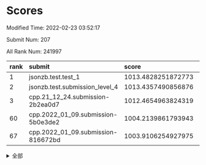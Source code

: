 # Scores

Modified Time: 2022-02-23 03:52:17

Submit Num: 207

All Rank Num: 241997

| rank |               submit               |       score        |       sigma        | pk_num |
| :--- | :--------------------------------- | :----------------- | :----------------- | :----- |
| 1    | jsonzb.test.test_1                 | 1013.4828251872773 | 0.8086935869137388 | 4673   |
| 2    | jsonzb.test.submission_level_4     | 1013.4357490856876 | 0.7929347735047739 | 4678   |
| 3    | cpp.21_12_24.submission-2b2ea0d7   | 1012.4654963824319 | 0.7689544246913583 | 4673   |
| 60   | cpp.2022_01_09.submission-5b0e3de2 | 1004.2139861793943 | 0.7249389344315527 | 4675   |
| 67   | cpp.2022_01_09.submission-816672bd | 1003.9106254927975 | 0.7133809738936838 | 4673   |


<details>
<summary>全部</summary>

| rank |                 submit                 |       score        |       sigma        | pk_num |
| :--- | :------------------------------------- | :----------------- | :----------------- | :----- |
| 1    | jsonzb.test.test_1                     | 1013.4828251872773 | 0.8086935869137388 | 4673   |
| 2    | jsonzb.test.submission_level_4         | 1013.4357490856876 | 0.7929347735047739 | 4678   |
| 3    | cpp.21_12_24.submission-2b2ea0d7       | 1012.4654963824319 | 0.7689544246913583 | 4673   |
| 4    | gobigger.level_3.submission_level_3_34 | 1012.0829451236423 | 0.7924268627519985 | 4675   |
| 5    | gobigger.level_3.submission_level_3_22 | 1011.5192063347677 | 0.7673734919215563 | 4683   |
| 6    | gobigger.level_3.submission_level_3_11 | 1011.4193543401936 | 0.7952170852458609 | 4675   |
| 7    | gobigger.level_3.submission_level_3_24 | 1011.2797615906773 | 0.7636390814372624 | 4676   |
| 8    | gobigger.level_3.submission_level_3_30 | 1010.9812242051988 | 0.789531550607734  | 4678   |
| 9    | gobigger.level_3.submission_level_3_3  | 1010.9746643385954 | 0.7566625720068624 | 4678   |
| 10   | gobigger.level_3.submission_level_3_35 | 1010.8373927273741 | 0.7607004894392095 | 4677   |
| 11   | gobigger.level_3.submission_level_3_36 | 1010.8085890326296 | 0.7660060650266557 | 4676   |
| 12   | gobigger.level_3.submission_level_3_20 | 1010.77100160436   | 0.7559688603120649 | 4676   |
| 13   | gobigger.level_3.submission_level_3_16 | 1010.6970980976317 | 0.7545332644384133 | 4672   |
| 14   | gobigger.level_3.submission_level_3_47 | 1010.5402298086219 | 0.7738184850773756 | 4675   |
| 15   | gobigger.level_3.submission_level_3_37 | 1010.4572752374785 | 0.7699701690843792 | 4676   |
| 16   | gobigger.level_3.submission_level_3_14 | 1010.4276872082069 | 0.7525902429335569 | 4673   |
| 17   | gobigger.level_3.submission_level_3_26 | 1010.2605964123389 | 0.776222588951813  | 4680   |
| 18   | gobigger.level_3.submission_level_3_6  | 1010.1532867893643 | 0.75186312764817   | 4673   |
| 19   | gobigger.level_3.submission_level_3_41 | 1010.0814050496958 | 0.7633450684035964 | 4678   |
| 20   | gobigger.level_3.submission_level_3_25 | 1009.9873345862654 | 0.7436436343221839 | 4676   |
| 21   | gobigger.level_3.submission_level_3_19 | 1009.944263000182  | 0.7567748420315695 | 4675   |
| 22   | gobigger.level_3.submission_level_3_40 | 1009.9111456598564 | 0.7608118781976313 | 4680   |
| 23   | gobigger.level_3.submission_level_3_17 | 1009.8900244231721 | 0.7735604388708318 | 4675   |
| 24   | gobigger.level_3.submission_level_3_29 | 1009.8762958368654 | 0.7547540321473024 | 4679   |
| 25   | gobigger.level_3.submission_level_3_45 | 1009.8514284668618 | 0.7641067279662024 | 4671   |
| 26   | gobigger.level_3.submission_level_3_27 | 1009.8375603567857 | 0.7589472792573185 | 4678   |
| 27   | gobigger.level_3.submission_level_3_32 | 1009.8283766236354 | 0.7435286775718849 | 4681   |
| 28   | gobigger.level_3.submission_level_3_46 | 1009.8264548133011 | 0.7402035622123757 | 4677   |
| 29   | gobigger.level_3.submission_level_3_42 | 1009.7866533449803 | 0.7470222419144158 | 4675   |
| 30   | gobigger.level_3.submission_level_3_43 | 1009.7536201267535 | 0.7724448964470664 | 4679   |
| 31   | gobigger.level_3.submission_level_3_7  | 1009.7500347832859 | 0.7461210994143506 | 4676   |
| 32   | gobigger.level_3.submission_level_3_48 | 1009.7347112851689 | 0.763893678107121  | 4675   |
| 33   | gobigger.level_3.submission_level_3_5  | 1009.7188068873583 | 0.7604595779588467 | 4676   |
| 34   | gobigger.level_3.submission_level_3_2  | 1009.7166689538885 | 0.7540126417712345 | 4677   |
| 35   | gobigger.level_3.submission_level_3_4  | 1009.6481395540866 | 0.7538637856913668 | 4679   |
| 36   | gobigger.level_3.submission_level_3_13 | 1009.5654346190283 | 0.7442304261180924 | 4672   |
| 37   | gobigger.level_3.submission_level_3_21 | 1009.5502299221633 | 0.7565794851515291 | 4675   |
| 38   | gobigger.level_3.submission_level_3_33 | 1009.5375645900136 | 0.7529924678523466 | 4680   |
| 39   | gobigger.level_3.submission_level_3_9  | 1009.4828956749236 | 0.7436992704450992 | 4675   |
| 40   | gobigger.level_3.submission_level_3_23 | 1009.3864024694193 | 0.7434691798270943 | 4678   |
| 41   | gobigger.level_3.submission_level_3_28 | 1009.3599835391727 | 0.7501163242825839 | 4675   |
| 42   | gobigger.level_3.submission_level_3_0  | 1009.2833659663992 | 0.7580864162650244 | 4674   |
| 43   | gobigger.level_3.submission_level_3_1  | 1009.2816567663835 | 0.7349165722742377 | 4674   |
| 44   | gobigger.level_3.submission_level_3_18 | 1009.1923254770282 | 0.7533684622788449 | 4673   |
| 45   | gobigger.level_3.submission_level_3_10 | 1009.128923682418  | 0.7525587534417044 | 4681   |
| 46   | gobigger.level_3.submission_level_3_15 | 1009.1027648202934 | 0.7666280519154481 | 4675   |
| 47   | gobigger.level_3.submission_level_3_49 | 1009.0297182882442 | 0.7429498387626505 | 4665   |
| 48   | gobigger.level_3.submission_level_3_31 | 1008.7842448892367 | 0.7506686599214425 | 4678   |
| 49   | gobigger.level_3.submission_level_3_8  | 1008.6105989392947 | 0.7805964492021426 | 4673   |
| 50   | gobigger.level_3.submission_level_3_44 | 1008.6006622853691 | 0.743977817258186  | 4673   |
| 51   | gobigger.level_3.submission_level_3_12 | 1008.2383815338002 | 0.7524275083995247 | 4674   |
| 52   | gobigger.level_3.submission_level_3_38 | 1008.0111614082167 | 0.7551614519378212 | 4672   |
| 53   | gobigger.level_3.submission_level_3_39 | 1007.8285273029419 | 0.7342384565979561 | 4672   |
| 54   | gobigger.level_1.submission_level_1_27 | 1005.3843933655361 | 0.7287482743720238 | 4670   |
| 55   | gobigger.level_1.submission_level_1_32 | 1005.3053410374391 | 0.7192505688215779 | 4678   |
| 56   | gobigger.level_1.submission_level_1_0  | 1004.4511219030167 | 0.7268245095555391 | 4683   |
| 57   | gobigger.level_1.submission_level_1_5  | 1004.4352137757262 | 0.7125596299549124 | 4678   |
| 58   | gobigger.level_1.submission_level_1_46 | 1004.2425485452072 | 0.7220200120438254 | 4678   |
| 59   | gobigger.level_1.submission_level_1_15 | 1004.230285627631  | 0.7147240158053769 | 4674   |
| 60   | cpp.2022_01_09.submission-5b0e3de2     | 1004.2139861793943 | 0.7249389344315527 | 4675   |
| 61   | gobigger.level_1.submission_level_1_18 | 1004.0917050041537 | 0.7226377174878503 | 4678   |
| 62   | gobigger.level_1.submission_level_1_33 | 1004.081527142652  | 0.7070682708922219 | 4675   |
| 63   | gobigger.level_1.submission_level_1_48 | 1004.0746816617997 | 0.7157066754056959 | 4676   |
| 64   | gobigger.level_1.submission_level_1_13 | 1003.9552170469389 | 0.7081651824372583 | 4677   |
| 65   | gobigger.level_1.submission_level_1_28 | 1003.9444522971302 | 0.7212056776310493 | 4675   |
| 66   | gobigger.level_1.submission_level_1_3  | 1003.927819585723  | 0.7079709052230159 | 4674   |
| 67   | cpp.2022_01_09.submission-816672bd     | 1003.9106254927975 | 0.7133809738936838 | 4673   |
| 68   | gobigger.level_1.submission_level_1_49 | 1003.8894945264938 | 0.7197781092761004 | 4672   |
| 69   | gobigger.level_1.submission_level_1_2  | 1003.8396348377906 | 0.7037967258134488 | 4676   |
| 70   | gobigger.level_1.submission_level_1_34 | 1003.7610663162021 | 0.7164475991513856 | 4682   |
| 71   | gobigger.level_1.submission_level_1_7  | 1003.7448767011615 | 0.733946156313332  | 4676   |
| 72   | gobigger.level_1.submission_level_1_9  | 1003.7313094124032 | 0.7320755884148037 | 4677   |
| 73   | gobigger.level_1.submission_level_1_26 | 1003.7218167217424 | 0.7056080980957465 | 4678   |
| 74   | gobigger.level_1.submission_level_1_37 | 1003.6693951934608 | 0.7255399998805138 | 4678   |
| 75   | gobigger.level_1.submission_level_1_17 | 1003.6227479880877 | 0.7188533794391219 | 4672   |
| 76   | gobigger.level_1.submission_level_1_36 | 1003.6075461224985 | 0.7129470802057958 | 4678   |
| 77   | gobigger.level_1.submission_level_1_6  | 1003.5884220380239 | 0.7245412121770072 | 4678   |
| 78   | gobigger.level_1.submission_level_1_41 | 1003.5787055430416 | 0.7115746920394821 | 4676   |
| 79   | gobigger.level_1.submission_level_1_31 | 1003.5070405027923 | 0.7200160417235982 | 4671   |
| 80   | gobigger.level_1.submission_level_1_30 | 1003.4058686109952 | 0.7156564718861073 | 4677   |
| 81   | gobigger.level_1.submission_level_1_23 | 1003.3939096621891 | 0.7185696086618016 | 4669   |
| 82   | gobigger.level_1.submission_level_1_12 | 1003.2877865668587 | 0.7226816821107183 | 4673   |
| 83   | gobigger.level_1.submission_level_1_4  | 1003.2556628067445 | 0.7159065921697596 | 4677   |
| 84   | gobigger.level_1.submission_level_1_35 | 1003.1124943246929 | 0.7221337851845199 | 4677   |
| 85   | gobigger.level_1.submission_level_1_20 | 1003.105442109834  | 0.7083865580873325 | 4676   |
| 86   | gobigger.level_1.submission_level_1_19 | 1002.9722577202269 | 0.7187331185487734 | 4677   |
| 87   | gobigger.level_1.submission_level_1_24 | 1002.9627623166878 | 0.7271884177026223 | 4677   |
| 88   | gobigger.level_1.submission_level_1_47 | 1002.9099299439206 | 0.7284982350328364 | 4678   |
| 89   | gobigger.level_1.submission_level_1_39 | 1002.8575529519029 | 0.714958163933747  | 4672   |
| 90   | gobigger.level_1.submission_level_1_8  | 1002.8568913917028 | 0.7186867105622584 | 4672   |
| 91   | gobigger.level_1.submission_level_1_21 | 1002.8532778154606 | 0.7201816285373513 | 4671   |
| 92   | gobigger.level_1.submission_level_1_22 | 1002.826877521402  | 0.7210507922437753 | 4679   |
| 93   | gobigger.level_1.submission_level_1_25 | 1002.7569230282539 | 0.7166563799699945 | 4680   |
| 94   | gobigger.level_1.submission_level_1_16 | 1002.7558799655557 | 0.7154663209155443 | 4678   |
| 95   | gobigger.level_1.submission_level_1_43 | 1002.6932649209878 | 0.7175548363589672 | 4681   |
| 96   | gobigger.level_1.submission_level_1_38 | 1002.6801371120326 | 0.7121415867673053 | 4681   |
| 97   | gobigger.level_1.submission_level_1_29 | 1002.6481927176246 | 0.7208283701988458 | 4680   |
| 98   | gobigger.level_1.submission_level_1_40 | 1002.6476721372923 | 0.7192288637386604 | 4674   |
| 99   | gobigger.level_1.submission_level_1_44 | 1002.4740885199684 | 0.7183532891335742 | 4676   |
| 100  | gobigger.level_1.submission_level_1_1  | 1002.4577420401845 | 0.7137325058024268 | 4677   |
| 101  | gobigger.level_1.submission_level_1_14 | 1002.3428050807548 | 0.7071803111401    | 4672   |
| 102  | gobigger.level_1.submission_level_1_45 | 1002.2012716769057 | 0.7164088292713214 | 4680   |
| 103  | gobigger.level_1.submission_level_1_11 | 1002.1513396758007 | 0.7197753617036071 | 4672   |
| 104  | gobigger.level_1.submission_level_1_10 | 1001.8958960863598 | 0.7011338796515927 | 4679   |
| 105  | gobigger.level_1.submission_level_1_42 | 1001.3230939240221 | 0.7128576906457809 | 4675   |
| 106  | gobigger.random.submission_random_42   | 997.9551817345666  | 0.7143786654529148 | 4674   |
| 107  | gobigger.random.submission_random_11   | 997.7703476027722  | 0.7074044810044918 | 4675   |
| 108  | gobigger.random.submission_random_18   | 997.6188077931499  | 0.6975055270748632 | 4679   |
| 109  | gobigger.random.submission_random_30   | 997.2964470468593  | 0.7115001420122491 | 4678   |
| 110  | gobigger.random.submission_random_1    | 997.0144038958074  | 0.7042375189726102 | 4680   |
| 111  | gobigger.random.submission_random_23   | 996.7672728543223  | 0.7123024107865559 | 4674   |
| 112  | gobigger.random.submission_random_8    | 996.7487813284824  | 0.7303246646307352 | 4671   |
| 113  | gobigger.random.submission_random_22   | 996.715416644092   | 0.7127252092052161 | 4674   |
| 114  | gobigger.random.submission_random_3    | 996.7088985813473  | 0.710825307773031  | 4672   |
| 115  | gobigger.random.submission_random_10   | 996.5605541303848  | 0.6965186550040229 | 4674   |
| 116  | gobigger.random.submission_random_32   | 996.4875929836056  | 0.706740301970493  | 4679   |
| 117  | gobigger.random.submission_random_44   | 996.4446264604967  | 0.6834365743082185 | 4679   |
| 118  | gobigger.random.submission_random_0    | 996.3866172070344  | 0.7221935851583354 | 4678   |
| 119  | gobigger.random.submission_random_41   | 996.3405066519259  | 0.7087595597403137 | 4673   |
| 120  | gobigger.random.submission_random_19   | 996.2671958506716  | 0.7100956393529608 | 4677   |
| 121  | gobigger.random.submission_random_2    | 996.2553157068686  | 0.7053143630333063 | 4674   |
| 122  | gobigger.random.submission_random_9    | 996.2531826722887  | 0.7135232321361392 | 4678   |
| 123  | gobigger.random.submission_random_48   | 996.0599418178231  | 0.6996236036751405 | 4679   |
| 124  | gobigger.random.submission_random_12   | 996.0590823179573  | 0.7077627460090422 | 4679   |
| 125  | gobigger.random.submission_random_43   | 996.0545718718207  | 0.7093374342722714 | 4675   |
| 126  | gobigger.random.submission_random_5    | 996.0251856340906  | 0.7132282617450448 | 4678   |
| 127  | gobigger.random.submission_random_27   | 995.9971612863676  | 0.7119753654601296 | 4678   |
| 128  | gobigger.random.submission_random_15   | 995.9934225893659  | 0.7156872321300116 | 4680   |
| 129  | gobigger.random.submission_random_38   | 995.9605918652068  | 0.705028146701558  | 4672   |
| 130  | gobigger.random.submission_random_37   | 995.9268570478669  | 0.710663266885141  | 4672   |
| 131  | gobigger.random.submission_random_29   | 995.8565060661601  | 0.7009085658737436 | 4678   |
| 132  | gobigger.random.submission_random_17   | 995.759348128948   | 0.7123410351899205 | 4677   |
| 133  | gobigger.random.submission_random_7    | 995.7311989392526  | 0.7054599529527613 | 4679   |
| 134  | gobigger.random.submission_random_14   | 995.7149423756656  | 0.7059826815751967 | 4678   |
| 135  | gobigger.random.submission_random_25   | 995.6692792321587  | 0.6968806176866013 | 4674   |
| 136  | gobigger.random.submission_random_21   | 995.5645704624649  | 0.7089101305942707 | 4678   |
| 137  | gobigger.random.submission_random_33   | 995.5244555000697  | 0.7155931701101776 | 4682   |
| 138  | gobigger.random.submission_random_31   | 995.5022218437181  | 0.7176364322720402 | 4675   |
| 139  | gobigger.random.submission_random_36   | 995.4871839665728  | 0.7129786061934054 | 4674   |
| 140  | gobigger.random.submission_random_4    | 995.4274283182699  | 0.7159528033483439 | 4671   |
| 141  | gobigger.random.submission_random_45   | 995.4034019994875  | 0.7097470017005363 | 4679   |
| 142  | gobigger.random.submission_random_24   | 995.328434197693   | 0.7182208942018901 | 4676   |
| 143  | gobigger.random.submission_random_39   | 995.319802433118   | 0.7184235921698772 | 4677   |
| 144  | gobigger.random.submission_random_47   | 995.2782702598549  | 0.7076226395864341 | 4677   |
| 145  | gobigger.random.submission_random_46   | 995.2695932979243  | 0.7077041802313295 | 4675   |
| 146  | gobigger.random.submission_random_6    | 995.2565626153562  | 0.7079482656852948 | 4675   |
| 147  | gobigger.random.submission_random_28   | 995.1379052969185  | 0.7220223378779174 | 4673   |
| 148  | gobigger.random.submission_random_49   | 994.9662298418159  | 0.7181076662972077 | 4675   |
| 149  | gobigger.random.submission_random_20   | 994.8890935346492  | 0.7206043477437967 | 4676   |
| 150  | gobigger.random.submission_random_26   | 994.8771399681299  | 0.747681321716459  | 4674   |
| 151  | gobigger.random.submission_random_40   | 994.8195471739195  | 0.7015036022551991 | 4681   |
| 152  | gobigger.random.submission_random_35   | 994.7818336220647  | 0.7122803275215589 | 4675   |
| 153  | gobigger.random.submission_random_16   | 994.7764909607379  | 0.7259577869818922 | 4678   |
| 154  | gobigger.level_2.submission_level_2_25 | 994.7046632838975  | 0.7247718130208725 | 4677   |
| 155  | gobigger.random.submission_random_13   | 994.5352581557735  | 0.6976909781600351 | 4675   |
| 156  | gobigger.level_2.submission_level_2_22 | 994.425934366082   | 0.7424164303483162 | 4684   |
| 157  | gobigger.level_2.submission_level_2_33 | 994.3428644106903  | 0.7225503809485866 | 4679   |
| 158  | gobigger.random.submission_random_34   | 993.9719449764824  | 0.7188448725888695 | 4676   |
| 159  | gobigger.level_2.submission_level_2_36 | 993.9176534929385  | 0.7325338009844369 | 4679   |
| 160  | gobigger.level_2.submission_level_2_1  | 993.3788095290386  | 0.7253435627958283 | 4671   |
| 161  | gobigger.level_2.submission_level_2_20 | 993.2899681503415  | 0.7381073561868113 | 4680   |
| 162  | gobigger.level_2.submission_level_2_34 | 993.2237567753083  | 0.7457907730744371 | 4670   |
| 163  | gobigger.level_2.submission_level_2_35 | 993.0795172563672  | 0.7494350662995469 | 4674   |
| 164  | gobigger.level_2.submission_level_2_4  | 993.0581703018635  | 0.7271107372348086 | 4673   |
| 165  | gobigger.level_2.submission_level_2_49 | 992.9962983074984  | 0.7232906357858724 | 4679   |
| 166  | gobigger.level_2.submission_level_2_3  | 992.981705146755   | 0.7432254733026035 | 4679   |
| 167  | gobigger.level_2.submission_level_2_7  | 992.8679523771599  | 0.7365552072186243 | 4679   |
| 168  | gobigger.level_2.submission_level_2_21 | 992.8147385598068  | 0.7215963951785628 | 4680   |
| 169  | gobigger.level_2.submission_level_2_11 | 992.8090291408917  | 0.7272338303357672 | 4673   |
| 170  | gobigger.level_2.submission_level_2_43 | 992.7836426246319  | 0.7291730282528599 | 4679   |
| 171  | gobigger.level_2.submission_level_2_17 | 992.7415214779027  | 0.7427926309162711 | 4672   |
| 172  | gobigger.level_2.submission_level_2_16 | 992.6299555643324  | 0.7437258890780817 | 4675   |
| 173  | gobigger.level_2.submission_level_2_23 | 992.5466757369994  | 0.7304269727446273 | 4674   |
| 174  | gobigger.level_2.submission_level_2_6  | 992.5010129555789  | 0.7610874539152054 | 4678   |
| 175  | gobigger.level_2.submission_level_2_42 | 992.4344247232917  | 0.7475409549164607 | 4678   |
| 176  | gobigger.level_2.submission_level_2_14 | 992.4219175173258  | 0.7367676523261335 | 4679   |
| 177  | gobigger.level_2.submission_level_2_46 | 992.3898860241428  | 0.7404337599944778 | 4677   |
| 178  | gobigger.level_2.submission_level_2_0  | 992.3587399655537  | 0.7397867102228654 | 4676   |
| 179  | gobigger.level_2.submission_level_2_12 | 992.3005991743026  | 0.763854595306458  | 4684   |
| 180  | gobigger.level_2.submission_level_2_15 | 992.1664856420065  | 0.7478051157247328 | 4676   |
| 181  | gobigger.level_2.submission_level_2_10 | 992.0967860334811  | 0.7664195117016699 | 4678   |
| 182  | gobigger.level_2.submission_level_2_30 | 992.0862716732238  | 0.7502662668290775 | 4681   |
| 183  | gobigger.level_2.submission_level_2_32 | 992.013768876856   | 0.7493566398547159 | 4679   |
| 184  | gobigger.level_2.submission_level_2_28 | 992.002221394021   | 0.7424247474592385 | 4679   |
| 185  | gobigger.level_2.submission_level_2_27 | 991.9690663523579  | 0.7465807630597819 | 4679   |
| 186  | gobigger.level_2.submission_level_2_5  | 991.8665505249782  | 0.7508971107794179 | 4683   |
| 187  | gobigger.level_2.submission_level_2_29 | 991.841273801591   | 0.7327365109579485 | 4673   |
| 188  | gobigger.level_2.submission_level_2_37 | 991.8298116806628  | 0.7373604155898138 | 4679   |
| 189  | gobigger.level_2.submission_level_2_41 | 991.8202201518084  | 0.7648271032250454 | 4678   |
| 190  | gobigger.level_2.submission_level_2_48 | 991.7844626799742  | 0.7405723396357489 | 4678   |
| 191  | gobigger.level_2.submission_level_2_19 | 991.7374337691443  | 0.75144858565024   | 4672   |
| 192  | gobigger.level_2.submission_level_2_45 | 991.7367628868683  | 0.7435115135395541 | 4680   |
| 193  | gobigger.level_2.submission_level_2_39 | 991.4711165817736  | 0.7475844366393882 | 4670   |
| 194  | gobigger.level_2.submission_level_2_40 | 991.3522865134119  | 0.7677660354971736 | 4675   |
| 195  | gobigger.level_2.submission_level_2_8  | 991.2660794025257  | 0.7505170558751204 | 4679   |
| 196  | gobigger.level_2.submission_level_2_2  | 991.2440801545176  | 0.7418933858758213 | 4677   |
| 197  | gobigger.level_2.submission_level_2_47 | 991.2412697905833  | 0.7497339059251606 | 4678   |
| 198  | gobigger.level_2.submission_level_2_18 | 991.1550474298274  | 0.7654620536738597 | 4673   |
| 199  | gobigger.level_2.submission_level_2_24 | 991.1418122608278  | 0.7382537434330027 | 4678   |
| 200  | gobigger.level_2.submission_level_2_38 | 991.1193176099162  | 0.7600264530297409 | 4675   |
| 201  | gobigger.level_2.submission_level_2_9  | 991.0013803667302  | 0.7524761140622848 | 4674   |
| 202  | gobigger.level_2.submission_level_2_26 | 990.9865335521971  | 0.7652378412404301 | 4674   |
| 203  | gobigger.level_2.submission_level_2_13 | 990.9290353439062  | 0.7567052058329732 | 4678   |
| 204  | gobigger.level_2.submission_level_2_31 | 990.763959946464   | 0.7723707168541227 | 4677   |
| 205  | gobigger.level_2.submission_level_2_44 | 989.970556120515   | 0.762597223013728  | 4677   |
| 206  | gobigger.none.submission_none_0        | 977.6374133649537  | 1.243388217786336  | 4682   |
| 207  | gobigger.none.submission_none_1        | 976.6502140984098  | 1.4064401315634527 | 4679   |

</details>